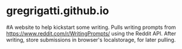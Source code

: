 # gregrigatti.github.io
#A website to help kickstart some writing. Pulls writing prompts from https://www.reddit.com/r/WritingPrompts/ using the Reddit API. After writing, store submissions in browser's localstorage, for later pulling.
